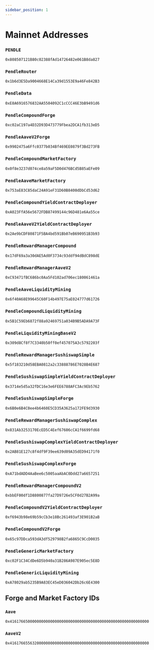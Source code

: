 ```yaml
---
sidebar_position: 1
---
```


# Mainnet Addresses

### `PENDLE`
`0x808507121B80c02388fAd14726482e061B8da827`

### `PendleRouter`
`0x1b6d3E5Da9004668E14Ca39d1553E9a46Fe842B3`

### `PendleData`
`0xE8A6916576832AA5504092C1cCCC46E3bB9491d6`

### `PendleCompoundForge`
`0xc02aC197a4D32D93D473779Fbea2DCA1fb313eD5`

### `PendleAaveV2Forge`
`0x9902475a6Ffc0377b034Bf469EE0879f3Bd273FB`

### `PendleCompoundMarketFactory`
`0x0f8e3237d074ce8a59aF5D0d476BCd5B85aEFe09`

### `PendleAaveMarketFactory`
`0x753aE83C85daC24A91eF31D60B8400dDbCd53d62`

### `PendleCompoundYieldContractDeployer`
`0xA023FfA56e5672FDB87499144c96D481e6Aa55ce`

### `PendleAaveV2YieldContractDeployer`
`0x2Ae9bCDF80871F5BA4bd591Bb07eB690951B3b93`

### `PendleRewardManagerCompound`
`0x17dF69a3a30dAE5Ad0F3734c93ddf94dBdC898dE`

### `PendleRewardManagerAaveV2`
`0xC93471fBC686bc0Aa5Fd102ad706ec180061461a`

### `PendleAaveLiquidityMining`
`0x6f40A68E99645C60F14b497E75aE024777d61726`

### `PendleCompoundLiquidityMining`
`0x5B1C59Eb6872f88a92469751a034B9B5ADA9A73F`

### `PendleLiquidityMiningBaseV2`
`0x309d8Cf8f7C3340b50ff0ef457075A3c5792203f`

### `PendleRewardManagerSushiswapSimple`
`0x5f183210d58EBA0812a2c33888786E7028B4E687`

### `PendleSushiswapSimpleYieldContractDeployer`
`0x3714e5d5a32fDC16e3e6FEE6788AFC3Ac9Eb5762`

### `PendleSushiswapSimpleForge`
`0x6B0e6B4C0ee4b6460E5CD35A3625a172FE9d3930`

### `PendleRewardManagerSushiswapComplex`
`0x831Ab3253170EcED5C4Eef67606cCA1f6699fd68`

### `PendleSushiswapComplexYieldContractDeployer`
`0x2AB81E127c8f4df9F39ee639d09A35dED94171f0`

### `PendleSushiswapComplexForge`
`0xA71bdADD4AaBee6c5005aaAbAC0Ddd27a6657251`

### `PendleRewardManagerCompoundV2`
`0xbbEF00df1D8800877fa27D9726e5CF0d27B2A99a`

### `PendleCompoundV2YieldContractDeployer`
`0xf6943b98e69b59cCb3e18Bc261493af3E901B2aB`

### `PendleCompoundV2Forge`
`0x65c97DDca593dA3df529798B2fa6865C9CcD0035`

### `PendleGenericMarketFactory`
`0xc02F1C34CdDe6D5b940a31B286A987E905ec5E8D`

### `PendleGenericLiquidityMining`
`0xA78029ab5235B9A83EC45eD036042Db26c6E4300`

## Forge and Market Factory IDs

### `Aave`
`0x41617665000000000000000000000000000000000000000000000000000000`

### `AaveV2`
`0x41617665563200000000000000000000000000000000000000000000000000`
